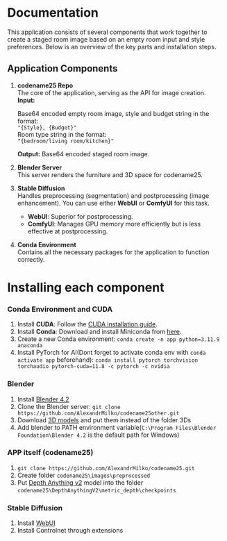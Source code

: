 # Documentation

This application consists of several components that work together to create a staged room image based on an empty room input and style preferences. Below is an overview of the key parts and installation steps.

## Application Components

1. **codename25 Repo**  
   The core of the application, serving as the API for image creation.  
   **Input:**
   
   Base64 encoded empty room image, style and budget string in the format:  
   `"{Style}, {Budget}"`  
   Room type string in the format:  
   `"{bedroom/living room/kitchen}"`
   
   **Output:** Base64 encoded staged room image.
   
3. **Blender Server**  
   This server renders the furniture and 3D space for codename25.

4. **Stable Diffusion**  
   Handles preprocessing (segmentation) and postprocessing (image enhancement). You can use either **WebUI** or **ComfyUI** for this task.  
   - **WebUI**: Superior for postprocessing.  
   - **ComfyUI**: Manages GPU memory more efficiently but is less effective at postprocessing.

5. **Conda Environment**  
   Contains all the necessary packages for the application to function correctly.

# Installing each component
### Conda Environment and CUDA

1. Install **CUDA**: Follow the [CUDA installation guide](https://docs.nvidia.com/cuda/cuda-installation-guide-microsoft-windows/index.html).
2. Install **Conda**: Download and install Miniconda from [here](https://docs.anaconda.com/miniconda/).
3. Create a new Conda environment: `conda create -n app python=3.11.9 anaconda`
4. Install PyTorch for AI(Dont forget to activate conda env with `conda activate app` beforehand): `conda install pytorch torchvision torchaudio pytorch-cuda=11.8 -c pytorch -c nvidia`

### Blender

1. Install [Blender 4.2](https://www.blender.org/)
2. Clone the Blender server: `git clone https://github.com/AlexandrMilko/codename25other.git`
3. Download [3D models](https://drive.google.com/drive/folders/1Bq_OSmUj9t5iwL2zB5yfb1n_nRBtqSVf?usp=sharing) and put them instead of the folder 3Ds
4. Add blender to PATH environment variable(`C:\Program Files\Blender Foundation\Blender 4.2` is the default path for Windows)

### APP itself (codename25)
1. `git clone https://github.com/AlexandrMilko/codename25.git`
2. Create folder `codename25\images\preprocessed`
3. Put [Depth Anything v2](https://huggingface.co/depth-anything/Depth-Anything-V2-Metric-Hypersim-Large/resolve/main/depth_anything_v2_metric_hypersim_vitl.pth?download=true) model into the folder `codename25\DepthAnythingV2\metric_depth\checkpoints`

### Stable Diffusion
1. Install [WebUI](https://github.com/AUTOMATIC1111/stable-diffusion-webui)
2. Install Controlnet through extensions
